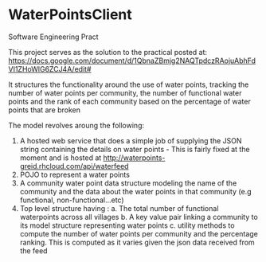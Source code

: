 # WaterPointsClient
Software Engineering Pract


This project serves as the solution to the practical posted at: https://docs.google.com/document/d/1QbnaZBmjg2NAQTpdczRAojuAbhFdVI1ZHoWlG6ZCJ4A/edit#

It structures the functionality around the use of water points, tracking the number of water points per community, the number of functional water points and the rank of each community based on the percentage of water points that are broken

The model revolves aroung the following:

1. A hosted web service that does a simple job of supplying the JSON string containing the details on water points - This is fairly fixed at the moment and is hosted at http://waterpoints-greid.rhcloud.com/api/waterfeed
2. POJO to represent a water points
3. A community water point data structure modeling the name of the community and the data about the water points in that community (e.g functional, non-functional...etc)
4. Top level structure having :
	a. The total number of functional waterpoints across all villages
	b. A key value pair linking a community to its model structure representing water points
	c. utility methods to compute the number of water points per community and the percentage ranking. This is computed as it varies given the json data received from the feed


